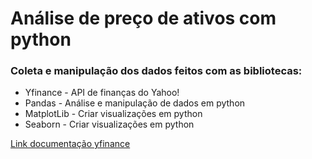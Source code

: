 # Análise de preço de ativos com python

### Coleta e manipulação dos dados feitos com as bibliotecas:

- Yfinance - API de finanças do Yahoo!
- Pandas - Análise e manipulação de dados em python
- MatplotLib - Criar visualizações em python
- Seaborn - Criar visualizações em python

[Link documentação yfinance](https://pypi.org/project/yfinance/)
